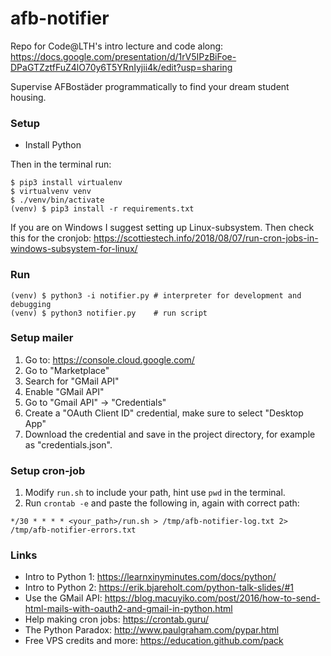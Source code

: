 # afb-notifier

Repo for Code@LTH's intro lecture and code along: https://docs.google.com/presentation/d/1rV5IPzBiFoe-DPaGTZztfFuZ4lO70y6T5YRnIyjii4k/edit?usp=sharing




Supervise AFBostäder programmatically to find your dream student housing.

### Setup

* Install Python

Then in the terminal run:

```
$ pip3 install virtualenv
$ virtualvenv venv
$ ./venv/bin/activate
(venv) $ pip3 install -r requirements.txt
```

If you are on Windows I suggest setting up Linux-subsystem. Then check this for the cronjob: https://scottiestech.info/2018/08/07/run-cron-jobs-in-windows-subsystem-for-linux/


### Run

```
(venv) $ python3 -i notifier.py # interpreter for development and debugging
(venv) $ python3 notifier.py    # run script
```

### Setup mailer

1. Go to: https://console.cloud.google.com/
2. Go to "Marketplace"
3. Search for "GMail API"
4. Enable "GMail API"
5. Go to "Gmail API" -> "Credentials"
6. Create a "OAuth Client ID" credential, make sure to select "Desktop App"
8. Download the credential and save in the project directory, for example as "credentials.json".

### Setup cron-job

1. Modify `run.sh` to include your path, hint use `pwd` in the terminal.
2. Run `crontab -e` and paste the following in, again with correct path:

```
*/30 * * * * <your_path>/run.sh > /tmp/afb-notifier-log.txt 2> /tmp/afb-notifier-errors.txt
```

### Links

* Intro to Python 1: https://learnxinyminutes.com/docs/python/
* Intro to Python 2: https://erik.bjareholt.com/python-talk-slides/#1
* Use the GMail API: https://blog.macuyiko.com/post/2016/how-to-send-html-mails-with-oauth2-and-gmail-in-python.html
* Help making cron jobs: https://crontab.guru/
* The Python Paradox: http://www.paulgraham.com/pypar.html
* Free VPS credits and more: https://education.github.com/pack
